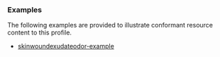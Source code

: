 <!-- Uncomment and update with links to example resource(s) -->
<h3>Examples</h3>

<p>
The following examples are provided to illustrate conformant resource content to this profile.
</p>

- [skinwoundexudateodor-example](Observation-skinwoundexudateodor-example.html)
